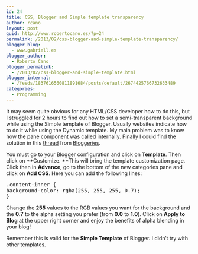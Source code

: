 ```yaml
---
id: 24
title: CSS, Blogger and Simple template transparency
author: rcano
layout: post
guid: http://www.robertocano.es/?p=24
permalink: /2013/02/css-blogger-and-simple-template-transparency/
blogger_blog:
  - www.gabriell.es
blogger_author:
  - Roberto Cano
blogger_permalink:
  - /2013/02/css-blogger-and-simple-template.html
blogger_internal:
  - /feeds/1837616560811891684/posts/default/2674425766732633489
categories:
  - Programming
---
```

It may seem quite obvious for any HTML/CSS developer how to do this, but I struggled for 2 hours to find out how to set a semi-transparent background while using the Simple template of Blogger. Usually websites indicate how to do it while using the Dynamic template. My main problem was to know how the pane component was called internally. Finally I could find the solution in this <a href="http://www.bloggeries.com/forum/showthread.php?t=26163" target="_blank">thread</a>&nbsp;from <a href="http://www.bloggeries.com/" target="_blank">Bloggeries</a>.

You must go to your Blogger configuration and click on **Template**. Then click on **Customize. **This will bring the template customization page. Click then in **Advance**, go to the bottom of the new categories pane and click on **Add CSS**. Here you can add the following lines:

<pre>.content-inner {&nbsp;<br />background-color: rgba(255, 255, 255, 0.7);<br />}<br /></pre>

Change the **255**&nbsp;values to the RGB values you want for the background and the **0.7**&nbsp;to the alpha setting you prefer (from **0.0**&nbsp;to **1.0**). Click on **Apply to Blog**&nbsp;at the upper right corner and enjoy the benefits of alpha blending in your blog!

Remember this is valid for the **Simple Template**&nbsp;of Blogger. I didn&#8217;t try with other templates.
